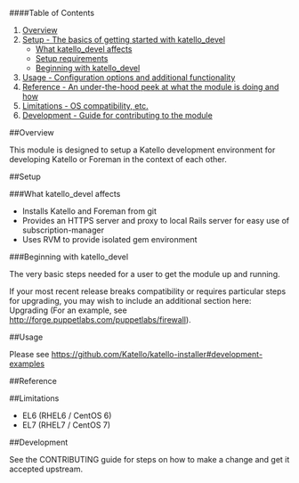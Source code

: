 ####Table of Contents

1. [Overview](#overview)
2. [Setup - The basics of getting started with katello_devel](#setup)
    * [What katello_devel affects](#what-katello_devel-affects)
    * [Setup requirements](#setup-requirements)
    * [Beginning with katello_devel](#beginning-with-katello_devel)
3. [Usage - Configuration options and additional functionality](#usage)
4. [Reference - An under-the-hood peek at what the module is doing and how](#reference)
5. [Limitations - OS compatibility, etc.](#limitations)
6. [Development - Guide for contributing to the module](#development)

##Overview

This module is designed to setup a Katello development environment for developing Katello or Foreman in the context of each other.

##Setup

###What katello_devel affects

* Installs Katello and Foreman from git
* Provides an HTTPS server and proxy to local Rails server for easy use of subscription-manager
* Uses RVM to provide isolated gem environment

###Beginning with katello_devel

The very basic steps needed for a user to get the module up and running. 

If your most recent release breaks compatibility or requires particular steps for upgrading, you may wish to include an additional section here: Upgrading (For an example, see http://forge.puppetlabs.com/puppetlabs/firewall).

##Usage

Please see https://github.com/Katello/katello-installer#development-examples

##Reference

##Limitations

* EL6 (RHEL6 / CentOS 6)
* EL7 (RHEL7 / CentOS 7)

##Development

See the CONTRIBUTING guide for steps on how to make a change and get it accepted upstream.

